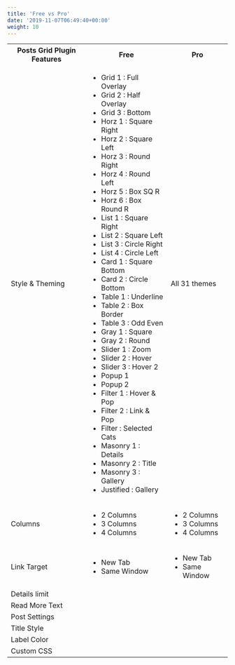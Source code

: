 ```yaml
---
title: 'Free vs Pro'
date: '2019-11-07T06:49:40+00:00'
weight: 10
---
```


<table class="free-vs-pro table table-responsive table-bordered">
<tbody>
<tr>
<th>Posts Grid Plugin Features</th>
<th>Free</th>
<th>Pro</th>
</tr>
<tr>
<td>Style &amp; Theming</td>
<td class="themes-list">
<ul>
<li><span class="fa fa-check"></span> Grid 1 : Full Overlay</li>
<li><span class="fa fa-check"></span> Grid 2 : Half Overlay</li>
<li><span class="fa fa-times"></span> Grid 3 : Bottom</li>
<li><span class="fa fa-times"></span> Horz 1 : Square Right</li>
<li><span class="fa fa-times"></span> Horz 2 : Square Left</li>
<li><span class="fa fa-times"></span> Horz 3 : Round Right</li>
<li><span class="fa fa-times"></span> Horz 4 : Round Left</li>
<li><span class="fa fa-times"></span> Horz 5 : Box SQ R</li>
<li><span class="fa fa-times"></span> Horz 6 : Box Round R</li>
<li><span class="fa fa-times"></span> List 1 : Square Right</li>
<li><span class="fa fa-times"></span> List 2 : Square Left</li>
<li><span class="fa fa-times"></span> List 3 : Circle Right</li>
<li><span class="fa fa-times"></span> List 4 : Circle Left</li>
<li><span class="fa fa-times"></span> Card 1 : Square Bottom</li>
<li><span class="fa fa-times"></span> Card 2 : Circle Bottom</li>
<li><span class="fa fa-times"></span> Table 1 : Underline</li>
<li><span class="fa fa-times"></span> Table 2 : Box Border</li>
<li><span class="fa fa-times"></span> Table 3 : Odd Even</li>
<li><span class="fa fa-times"></span> Gray 1 : Square</li>
<li><span class="fa fa-times"></span> Gray 2 : Round</li>
<li><span class="fa fa-times"></span> Slider 1 : Zoom</li>
<li><span class="fa fa-times"></span> Slider 2 : Hover</li>
<li><span class="fa fa-times"></span> Slider 3 : Hover 2</li>
<li><span class="fa fa-times"></span> Popup 1</li>
<li><span class="fa fa-times"></span> Popup 2</li>
<li><span class="fa fa-times"></span> Filter 1 : Hover &amp; Pop</li>
<li><span class="fa fa-times"></span> Filter 2 : Link &amp; Pop</li>
<li><span class="fa fa-times"></span> Filter : Selected Cats</li>
<li><span class="fa fa-times"></span> Masonry 1 : Details</li>
<li><span class="fa fa-times"></span> Masonry 2 : Title</li>
<li><span class="fa fa-times"></span> Masonry 3 : Gallery</li>
<li><span class="fa fa-times"></span> Justified : Gallery </li>
</ul>
</td>
<td><span class="fa fa-check"></span> All 31 themes</td>
</tr>
<tr>
<td>Columns</td>
<td class="themes-list">
<ul>
<li><span class="fa fa-check"></span> 2 Columns</li>
<li><span class="fa fa-check"></span> 3 Columns</li>
<li><span class="fa fa-times"></span> 4 Columns</li>
</ul>
</td>
<td class="themes-list">
<ul>
<li><span class="fa fa-check"></span> 2 Columns</li>
<li><span class="fa fa-check"></span> 3 Columns</li>
<li><span class="fa fa-check"></span> 4 Columns</li>
</ul>
</td>
</tr>
<tr>
<td>Link Target</td>
<td class="themes-list">
<ul>
<li><span class="fa fa-check"></span> New Tab</li>
<li><span class="fa fa-check"></span> Same Window</li>
</ul>
</td>
<td class="themes-list">
<ul>
<li><span class="fa fa-check"></span> New Tab</li>
<li><span class="fa fa-check"></span> Same Window</li>
</ul>
</td>
</tr>
<tr>
<td>Details limit</td>
<td><span class="fa fa-check"></span></td>
<td><span class="fa fa-check"></span></td>
</tr>
<tr>
<td>Read More Text</td>
<td><span class="fa fa-check"></span></td>
<td><span class="fa fa-check"></span></td>
</tr>
<tr>
<td>Post Settings</td>
<td><span class="fa fa-check"></span></td>
<td><span class="fa fa-check"></span></td>
</tr>
<tr>
<td>Title Style</td>
<td><span class="fa fa-times"></span></td>
<td><span class="fa fa-check"></span></td>
</tr>
<tr>
<td>Label Color</td>
<td><span class="fa fa-times"></span></td>
<td><span class="fa fa-check"></span></td>
</tr>
<tr>
<td>Custom CSS</td>
<td><span class="fa fa-times"></span></td>
<td><span class="fa fa-check"></span></td>
</tr>
</tbody>
</table>